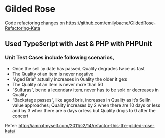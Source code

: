 # Gilded Rose

Code refactoring changes on https://github.com/emilybache/GildedRose-Refactoring-Kata

## Used TypeScript with Jest & PHP with PHPUnit

### Unit Test Cases include following scenarios,

- Once the sell by date has passed, Quality degrades twice as fast
- The Quality of an item is never negative
- “Aged Brie” actually increases in Quality the older it gets
- The Quality of an item is never more than 50
- “Sulfuras”, being a legendary item, never has to be sold or decreases in Quality
- “Backstage passes”, like aged brie, increases in Quality as it’s SellIn value approaches; Quality increases by 2 when there are 10 days or less and by 3 when there are 5 days or less but Quality drops to 0 after the concert

Refer: http://iamnotmyself.com/2011/02/14/refactor-this-the-gilded-rose-kata/
